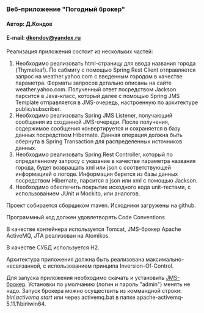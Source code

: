 ### Веб-приложение "Погодный брокер"

#### Автор: Д.Кондов

#### E-mail: dkondov@yandex.ru

Реализация приложения состоит из нескольких частей:
1.	Необходимо реализовать html-страницу для ввода названия города (Thymeleaf). По сабмиту с помощью Spring Rest Client отправляется запрос на weather.yahoo.com с введенным городом в качестве параметра. Форматы запросов детально описаны на сайте weather.yahoo.com. Полученный ответ посредством Jackson парсится в Java-класс, который далее с помощью Spring JMS Template отправляется в JMS-очередь, настроенную по архитектуре public/subscriber.
2.	Необходимо реализовать Spring JMS Listener, получающий сообщения из созданной JMS-очереди. После получения, содержимое сообщения конвертируется и сохраняется в базу данных посредством Hibernate. Данная операция должна быть обернута в Spring Transaction для распределенных источников данных.
3.	Необходимо реализовать Spring Rest Controller, который по определенному запросу с указание в качестве параметра названия города, будет возвращать xml или json с соответствующей информацией о погоде. Информация берется из базы данных посредством Hibernate, парсится в json или xml с помощью Jackson.
4.	Необходимо обеспечить покрытие исходного кода unit-тестами, с использованием JUnit и Mockito, или аналогов.

Проект собирается сборщиком maven. Исходники загружены на github.

Программный код должен удовлетворять Code Conventions

В качестве контейнера используется Tomcat, JMS-брокер Apache ActiveMQ, JTA реализован на Atomikos.

В качестве СУБД используется H2.

Архитектура приложения должна быть реализована максимально-несвязанной, с использованием принципа Inversion-Of-Control.

Для запуска приложения необходимо скачать и установить [JMS-брокер](http://activemq.apache.org/activemq-5153-release.html). 
Установки по умолчанию (логин и пароль "admin") менять не надо.
Запуск брокера можно осуществить из коммандной строки: _bin\activemq_ _start_ или через activemq.bat в папке apache-activemq-5.11.1\bin\win64.
